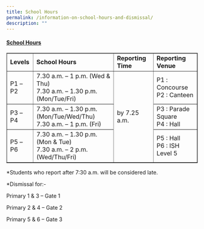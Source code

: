 ```yaml
---
title: School Hours
permalink: /information-on-school-hours-and-dismissal/
description: ""
---
```

<h4><strong><span style="text-decoration: underline;">School Hours</span></strong></h4>
<table border="1">
<tbody>
<tr>
<td><strong>Levels</strong></td>
<td><strong>School Hours</strong></td>
<td><strong>Reporting Time</strong></td>
<td><strong>Reporting Venue</strong></td>
</tr>
<tr>
<td>P1 &ndash; P2</td>
<td>7.30 a.m. &ndash; 1 p.m. (Wed &amp; Thu)<br />7.30 a.m. &ndash; 1.30 p.m. (Mon/Tue/Fri)</td>
<td rowspan="3">by 7.25 a.m.</td>
<td>P1 : Concourse<br />P2 : Canteen</td>
</tr>
<tr>
<td>P3 &ndash; P4</td>
<td>7.30 a.m. &ndash; 1.30 p.m. (Mon/Tue/Wed/Thu)<br />7.30 a.m. &ndash; 1 p.m. (Fri)</td>
<td>P3 : Parade Square<br />P4 : Hall</td>
</tr>
<tr>
<td>P5 &ndash; P6</td>
<td>7.30 a.m. &ndash; 1.30 p.m. (Mon &amp; Tue)<br />7.30 a.m. &ndash; 2 p.m. (Wed/Thu/Fri)</td>
<td>P5 : Hall<br />P6 : ISH Level 5</td>
</tr>
</tbody>
</table>
<p>*Students who report after 7:30 a.m. will be considered late.</p>
<p>*Dismissal for:-</p>
<p>Primary 1 &amp; 3 &ndash; Gate 1</p>
<p>Primary 2 &amp; 4 &ndash; Gate 2</p>
<p>Primary 5 &amp; 6 &ndash; Gate 3</p>